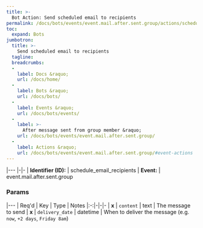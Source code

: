 ```yaml
---
title: >-
  Bot Action: Send scheduled email to recipients
permalink: /docs/bots/events/event.mail.after.sent.group/actions/schedule_email_recipients/
toc:
  expand: Bots
jumbotron:
  title: >-
    Send scheduled email to recipients
  tagline: 
  breadcrumbs:
  -
    label: Docs &raquo;
    url: /docs/home/
  -
    label: Bots &raquo;
    url: /docs/bots/
  -
    label: Events &raquo;
    url: /docs/bots/events/
  -
    label: >-
      After message sent from group member &raquo;
    url: /docs/bots/events/event.mail.after.sent.group/
  -
    label: Actions &raquo;
    url: /docs/bots/events/event.mail.after.sent.group/#event-actions
---
```


|---
|-|-
| **Identifier (ID):** | schedule_email_recipients
| **Event:** | event.mail.after.sent.group

### Params

|---
| Req'd | Key | Type | Notes
|:-:|-|-|-
| **x** | `content` | text | The message to send
| **x** | `delivery_date` | datetime | When to deliver the message (e.g. `now`, `+2 days`, `Friday 8am`)
